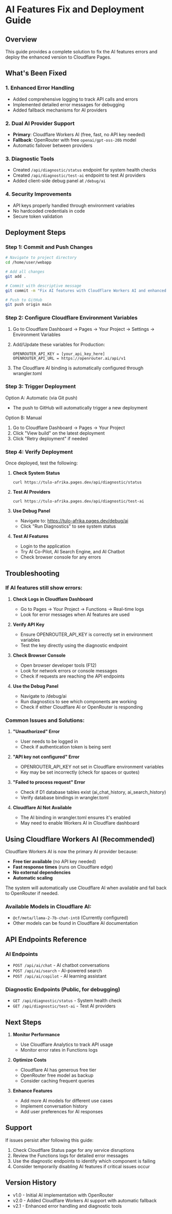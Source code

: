 # AI Features Fix and Deployment Guide

## Overview
This guide provides a complete solution to fix the AI features errors and deploy the enhanced version to Cloudflare Pages.

## What's Been Fixed

### 1. Enhanced Error Handling
- Added comprehensive logging to track API calls and errors
- Implemented detailed error messages for debugging
- Added fallback mechanisms for AI providers

### 2. Dual AI Provider Support
- **Primary**: Cloudflare Workers AI (free, fast, no API key needed)
- **Fallback**: OpenRouter with free `openai/gpt-oss-20b` model
- Automatic failover between providers

### 3. Diagnostic Tools
- Created `/api/diagnostic/status` endpoint for system health checks
- Created `/api/diagnostic/test-ai` endpoint to test AI providers
- Added client-side debug panel at `/debug/ai`

### 4. Security Improvements
- API keys properly handled through environment variables
- No hardcoded credentials in code
- Secure token validation

## Deployment Steps

### Step 1: Commit and Push Changes

```bash
# Navigate to project directory
cd /home/user/webapp

# Add all changes
git add .

# Commit with descriptive message
git commit -m "Fix AI features with Cloudflare Workers AI and enhanced error handling"

# Push to GitHub
git push origin main
```

### Step 2: Configure Cloudflare Environment Variables

1. Go to Cloudflare Dashboard → Pages → Your Project → Settings → Environment Variables

2. Add/Update these variables for Production:
   ```
   OPENROUTER_API_KEY = [your_api_key_here]
   OPENROUTER_API_URL = https://openrouter.ai/api/v1
   ```

3. The Cloudflare AI binding is automatically configured through wrangler.toml

### Step 3: Trigger Deployment

Option A: Automatic (via Git push)
- The push to GitHub will automatically trigger a new deployment

Option B: Manual
1. Go to Cloudflare Dashboard → Pages → Your Project
2. Click "View build" on the latest deployment
3. Click "Retry deployment" if needed

### Step 4: Verify Deployment

Once deployed, test the following:

1. **Check System Status**
   ```
   curl https://tulo-afrika.pages.dev/api/diagnostic/status
   ```

2. **Test AI Providers**
   ```
   curl https://tulo-afrika.pages.dev/api/diagnostic/test-ai
   ```

3. **Use Debug Panel**
   - Navigate to: https://tulo-afrika.pages.dev/debug/ai
   - Click "Run Diagnostics" to see system status

4. **Test AI Features**
   - Login to the application
   - Try AI Co-Pilot, AI Search Engine, and AI Chatbot
   - Check browser console for any errors

## Troubleshooting

### If AI features still show errors:

1. **Check Logs in Cloudflare Dashboard**
   - Go to Pages → Your Project → Functions → Real-time logs
   - Look for error messages when AI features are used

2. **Verify API Key**
   - Ensure OPENROUTER_API_KEY is correctly set in environment variables
   - Test the key directly using the diagnostic endpoint

3. **Check Browser Console**
   - Open browser developer tools (F12)
   - Look for network errors or console messages
   - Check if requests are reaching the API endpoints

4. **Use the Debug Panel**
   - Navigate to /debug/ai
   - Run diagnostics to see which components are working
   - Check if either Cloudflare AI or OpenRouter is responding

### Common Issues and Solutions:

1. **"Unauthorized" Error**
   - User needs to be logged in
   - Check if authentication token is being sent

2. **"API key not configured" Error**
   - OPENROUTER_API_KEY not set in Cloudflare environment variables
   - Key may be set incorrectly (check for spaces or quotes)

3. **"Failed to process request" Error**
   - Check if D1 database tables exist (ai_chat_history, ai_search_history)
   - Verify database bindings in wrangler.toml

4. **Cloudflare AI Not Available**
   - The AI binding in wrangler.toml ensures it's enabled
   - May need to enable Workers AI in Cloudflare dashboard

## Using Cloudflare Workers AI (Recommended)

Cloudflare Workers AI is now the primary AI provider because:
- **Free tier available** (no API key needed)
- **Fast response times** (runs on Cloudflare edge)
- **No external dependencies**
- **Automatic scaling**

The system will automatically use Cloudflare AI when available and fall back to OpenRouter if needed.

### Available Models in Cloudflare AI:
- `@cf/meta/llama-2-7b-chat-int8` (Currently configured)
- Other models can be found in Cloudflare AI documentation

## API Endpoints Reference

### AI Endpoints
- `POST /api/ai/chat` - AI chatbot conversations
- `POST /api/ai/search` - AI-powered search
- `POST /api/ai/copilot` - AI learning assistant

### Diagnostic Endpoints (Public, for debugging)
- `GET /api/diagnostic/status` - System health check
- `GET /api/diagnostic/test-ai` - Test AI providers

## Next Steps

1. **Monitor Performance**
   - Use Cloudflare Analytics to track API usage
   - Monitor error rates in Functions logs

2. **Optimize Costs**
   - Cloudflare AI has generous free tier
   - OpenRouter free model as backup
   - Consider caching frequent queries

3. **Enhance Features**
   - Add more AI models for different use cases
   - Implement conversation history
   - Add user preferences for AI responses

## Support

If issues persist after following this guide:
1. Check Cloudflare Status page for any service disruptions
2. Review the Functions logs for detailed error messages
3. Use the diagnostic endpoints to identify which component is failing
4. Consider temporarily disabling AI features if critical issues occur

## Version History
- v1.0 - Initial AI implementation with OpenRouter
- v2.0 - Added Cloudflare Workers AI support with automatic fallback
- v2.1 - Enhanced error handling and diagnostic tools